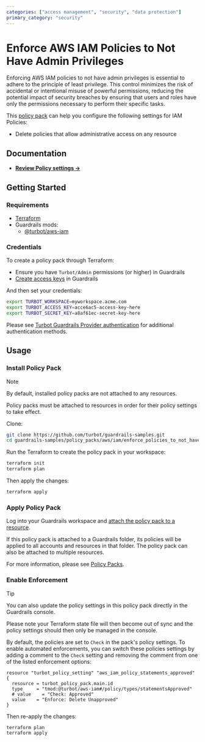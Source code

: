```yaml
---
categories: ["access management", "security", "data protection"]
primary_category: "security"
---
```


# Enforce AWS IAM Policies to Not Have Admin Privileges

Enforcing AWS IAM policies to not have admin privileges is essential to adhere to the principle of least privilege. This control minimizes the risk of accidental or intentional misuse of powerful permissions, reducing the potential impact of security breaches by ensuring that users and roles have only the permissions necessary to perform their specific tasks.

This [policy pack](https://turbot.com/guardrails/docs/concepts/resources/smart-folders) can help you configure the following settings for IAM Policies:

- Delete policies that allow administrative access on any resource

## Documentation

- **[Review Policy settings →](https://hub-guardrails-turbot-com-git-development-turbot.vercel.app/policy-packs/enforce_policies_to_not_have_admin_privileges/settings)**

## Getting Started

### Requirements

- [Terraform](https://developer.hashicorp.com/terraform/tutorials/aws-get-started/install-cli)
- Guardrails mods:
  - [@turbot/aws-iam](https://hub-guardrails-turbot-com-git-development-turbot.vercel.app/aws/mods/aws-iam)

### Credentials

To create a policy pack through Terraform:

- Ensure you have `Turbot/Admin` permissions (or higher) in Guardrails
- [Create access keys](https://turbot.com/guardrails/docs/guides/iam/access-keys#generate-a-new-guardrails-api-access-key) in Guardrails

And then set your credentials:

```sh
export TURBOT_WORKSPACE=myworkspace.acme.com
export TURBOT_ACCESS_KEY=acce6ac5-access-key-here
export TURBOT_SECRET_KEY=a8af61ec-secret-key-here
```

Please see [Turbot Guardrails Provider authentication](https://registry.terraform.io/providers/turbot/turbot/latest/docs#authentication) for additional authentication methods.

## Usage

### Install Policy Pack

> [!NOTE]
> By default, installed policy packs are not attached to any resources.
>
> Policy packs must be attached to resources in order for their policy settings to take effect.

Clone:

```sh
git clone https://github.com/turbot/guardrails-samples.git
cd guardrails-samples/policy_packs/aws/iam/enforce_policies_to_not_have_admin_privileges
```

Run the Terraform to create the policy pack in your workspace:

```sh
terraform init
terraform plan
```

Then apply the changes:

```sh
terraform apply
```

### Apply Policy Pack

Log into your Guardrails workspace and [attach the policy pack to a resource](https://turbot.com/guardrails/docs/guides/working-with-folders/smart#attach-a-smart-folder-to-a-resource).

If this policy pack is attached to a Guardrails folder, its policies will be applied to all accounts and resources in that folder. The policy pack can also be attached to multiple resources.

For more information, please see [Policy Packs](https://turbot.com/guardrails/docs/concepts/resources/smart-folders).

### Enable Enforcement

> [!TIP]
> You can also update the policy settings in this policy pack directly in the Guardrails console.
>
> Please note your Terraform state file will then become out of sync and the policy settings should then only be managed in the console.

By default, the policies are set to `Check` in the pack's policy settings. To enable automated enforcements, you can switch these policies settings by adding a comment to the `Check` setting and removing the comment from one of the listed enforcement options:

```hcl
resource "turbot_policy_setting" "aws_iam_policy_statements_approved" {
  resource = turbot_policy_pack.main.id
  type     = "tmod:@turbot/aws-iam#/policy/types/statementsApproved"
  # value    = "Check: Approved"
  value    = "Enforce: Delete Unapproved"
}
```

Then re-apply the changes:

```sh
terraform plan
terraform apply
```
